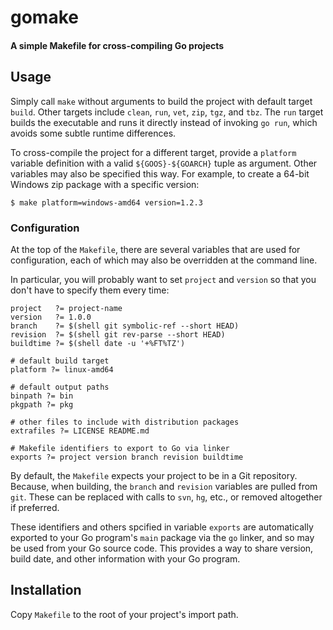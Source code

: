 # gomake
#### A simple Makefile for cross-compiling Go projects

## Usage

Simply call `make` without arguments to build the project with default target `build`. Other targets include `clean`, `run`, `vet`, `zip`, `tgz`, and `tbz`. The `run` target builds the executable and runs it directly instead of invoking `go run`, which avoids some subtle runtime differences.

To cross-compile the project for a different target, provide a `platform` variable definition with a valid `${GOOS}-${GOARCH}` tuple as argument. Other variables may also be specified this way. For example, to create a 64-bit Windows zip package with a specific version:

```
$ make platform=windows-amd64 version=1.2.3
```

### Configuration

At the top of the `Makefile`, there are several variables that are used for configuration, each of which may also be overridden at the command line.

In particular, you will probably want to set `project` and `version` so that you don't have to specify them every time:

```make
project   ?= project-name
version   ?= 1.0.0
branch    ?= $(shell git symbolic-ref --short HEAD)
revision  ?= $(shell git rev-parse --short HEAD)
buildtime ?= $(shell date -u '+%FT%TZ')

# default build target
platform ?= linux-amd64

# default output paths
binpath ?= bin
pkgpath ?= pkg

# other files to include with distribution packages
extrafiles ?= LICENSE README.md

# Makefile identifiers to export to Go via linker
exports ?= project version branch revision buildtime
```

By default, the `Makefile` expects your project to be in a Git repository. Because, when building, the `branch` and `revision` variables are pulled from `git`. These can be replaced with calls to `svn`, `hg`, etc., or removed altogether if preferred.

These identifiers and others spcified in variable `exports` are automatically exported to your Go program's `main` package via the `go` linker, and so may be used from your Go source code. This provides a way to share version, build date, and other information with your Go program.



## Installation

Copy `Makefile` to the root of your project's import path.

